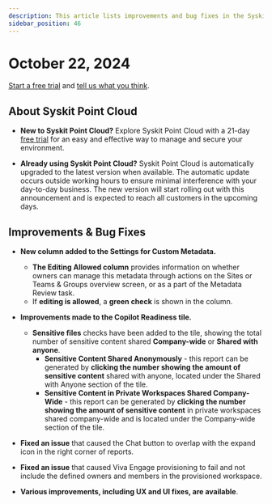 ```yaml
---
description: This article lists improvements and bug fixes in the Syskit Point Cloud version 2024.5.67.1
sidebar_position: 46
---
```


# October 22, 2024

[Start a free trial](https://www.syskit.com/products/point/free-trial/) and [tell us what you think](https://www.syskit.com/company/contact-us/).

## About Syskit Point Cloud

* **New to Syskit Point Cloud?** Explore Syskit Point Cloud with a 21-day [free trial](https://www.syskit.com/products/point/free-trial/) for an easy and effective way to manage and secure your environment.

* **Already using Syskit Point Cloud?** Syskit Point Cloud is automatically upgraded to the latest version when available. The automatic update occurs outside working hours to ensure minimal interference with your day-to-day business. The new version will start rolling out with this announcement and is expected to reach all customers in the upcoming days.

## Improvements & Bug Fixes

* **New column added to the Settings for Custom Metadata.**
  * **The Editing Allowed column** provides information on whether owners can manage this metadata through actions on the Sites or Teams & Groups overview screen, or as a part of the Metadata Review task. 
  * If **editing is allowed**, a **green check** is shown in the column. 

* **Improvements made to the Copilot Readiness tile.**
  * **Sensitive files** checks have been added to the tile, showing the total number of sensitive content shared **Company-wide** or **Shared with anyone**. 
    * **Sensitive Content Shared Anonymously** - this report can be generated by **clicking the number showing the amount of sensitive content** shared with anyone, located under the Shared with Anyone section of the tile.
    * **Sensitive Content in Private Workspaces Shared Company-Wide** - this report can be generated by **clicking the number showing the amount of sensitive content** in private workspaces shared company-wide and is located under the Company-wide section of the tile.

* **Fixed an issue** that caused the Chat button to overlap with the expand icon in the right corner of reports.

* **Fixed an issue** that caused Viva Engage provisioning to fail and not include the defined owners and members in the provisioned workspace. 

* **Various improvements, including UX and UI fixes, are available**.